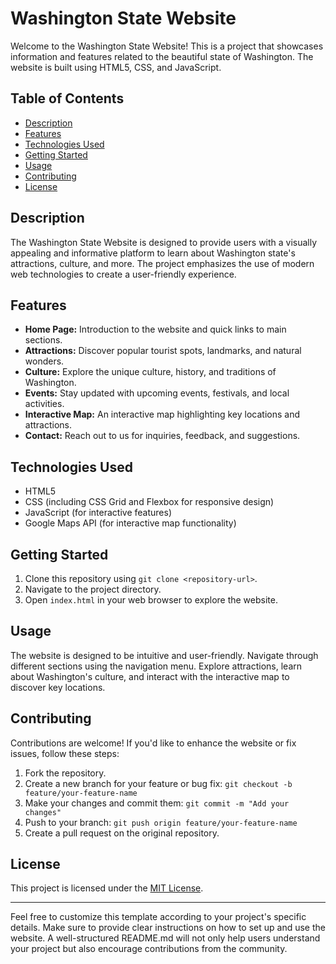 # Washington State Website

Welcome to the Washington State Website! This is a project that showcases information and features related to the beautiful state of Washington. The website is built using HTML5, CSS, and JavaScript.

## Table of Contents
- [Description](#description)
- [Features](#features)
- [Technologies Used](#technologies-used)
- [Getting Started](#getting-started)
- [Usage](#usage)
- [Contributing](#contributing)
- [License](#license)

## Description
The Washington State Website is designed to provide users with a visually appealing and informative platform to learn about Washington state's attractions, culture, and more. The project emphasizes the use of modern web technologies to create a user-friendly experience.

## Features
- **Home Page:** Introduction to the website and quick links to main sections.
- **Attractions:** Discover popular tourist spots, landmarks, and natural wonders.
- **Culture:** Explore the unique culture, history, and traditions of Washington.
- **Events:** Stay updated with upcoming events, festivals, and local activities.
- **Interactive Map:** An interactive map highlighting key locations and attractions.
- **Contact:** Reach out to us for inquiries, feedback, and suggestions.

## Technologies Used
- HTML5
- CSS (including CSS Grid and Flexbox for responsive design)
- JavaScript (for interactive features)
- Google Maps API (for interactive map functionality)

## Getting Started
1. Clone this repository using `git clone <repository-url>`.
2. Navigate to the project directory.
3. Open `index.html` in your web browser to explore the website.

## Usage
The website is designed to be intuitive and user-friendly. Navigate through different sections using the navigation menu. Explore attractions, learn about Washington's culture, and interact with the interactive map to discover key locations.

## Contributing
Contributions are welcome! If you'd like to enhance the website or fix issues, follow these steps:
1. Fork the repository.
2. Create a new branch for your feature or bug fix: `git checkout -b feature/your-feature-name`
3. Make your changes and commit them: `git commit -m "Add your changes"`
4. Push to your branch: `git push origin feature/your-feature-name`
5. Create a pull request on the original repository.

## License
This project is licensed under the [MIT License](LICENSE).

---

Feel free to customize this template according to your project's specific details. Make sure to provide clear instructions on how to set up and use the website. A well-structured README.md will not only help users understand your project but also encourage contributions from the community.
